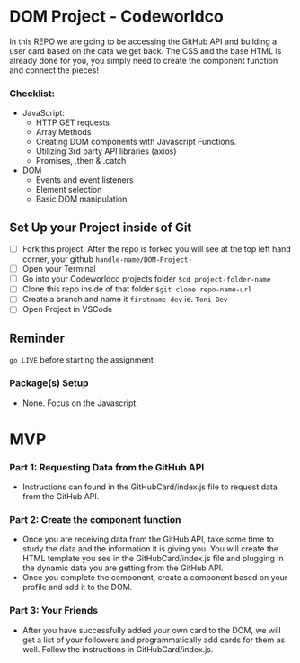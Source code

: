 # DOM Project - Codeworldco 

In this REPO we are going to be accessing the GitHub API and building a user card based on the data we get back. 
The CSS and the base HTML is already done for you, you simply need to create the component function and connect the pieces!

### Checklist:
* JavaScript:
  * HTTP GET requests
  * Array Methods
  * Creating DOM components with Javascript Functions.
  * Utilizing 3rd party API libraries (axios)
  * Promises, .then & .catch
* DOM
  * Events and event listeners
  * Element selection
  * Basic DOM manipulation
  

## Set Up your Project inside of Git

* [ ] Fork this project. After the repo is forked you will see at the top left hand corner, your github `handle-name/DOM-Project-`
* [ ] Open your Terminal 
* [ ] Go into your Codeworldco projects folder `$cd project-folder-name` 
* [ ] Clone this repo inside of that folder `$git clone repo-name-url` 
* [ ] Create a branch and name it `firstname-dev` ie. `Toni-Dev`
* [ ] Open Project in VSCode 

## Reminder
`go LIVE` before starting the assignment 


### Package(s) Setup

  * None. Focus on the Javascript.

# MVP

### Part 1: Requesting Data from the GitHub API

* Instructions can found in the GitHubCard/index.js file to request data from the GitHub API.

### Part 2: Create the component function

* Once you are receiving data from the GitHub API, take some time to study the data and the information it is giving you. You will create the HTML template you see in the GitHubCard/index.js file and plugging in the dynamic data you are getting from the GitHub API.
* Once you complete the component, create a component based on your profile and add it to the DOM.

### Part 3: Your Friends

* After you have successfully added your own card to the DOM, we will get a list of your followers and programmatically add cards for them as well. Follow the instructions in GitHubCard/index.js. 

